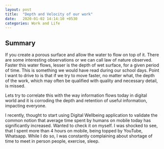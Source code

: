 ```yaml
---
layout: post
title:  "Depth and Velocity of our work"
date:   2020-01-02 14:14:10 +0530
categories: Work and Life
---
```


## Summary

If you create a porous surface and allow the water to flow on top of it. There are some interesting observations or we can call law of nature observed. Faster this water flows, lesser is the depth of wet surface, for a given period of time. This is something we would have read during our school days. Point I want to drive to is that if we try to move faster, no matter what, the depth of the work, which may often be qualified with quality and necessary detail, is missed.

Lets try to correlate this with the way information flows today in digital world and it is corroding the depth and retention of useful information, impacting everyone.

I recently, thought to start using Digital Wellbeing application to validate the common notion that average time spent by humans on mobile today has significantly increased. Wanted to check it on myself. I was shocked to see, that I spent more than 4 hours on mobile, being topped by YouTube, Whatsapp. While I do so, I was constantly complaining about shortage of time to meet in person people, exercise, sleep.